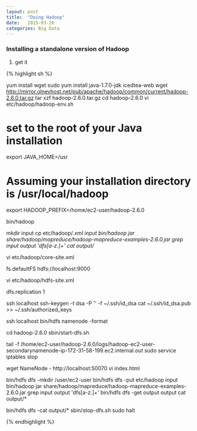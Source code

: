 ```yaml
---
layout: post
title:  "Doing Hadoop"
date:   2015-03-26 
categories: Big Data
---
```


### Installing a standalone version of Hadoop

1. get it

{% highlight sh %}

yum install wget
sudo yum install java-1.7.0-jdk icedtea-web
wget http://mirror.olnevhost.net/pub/apache/hadoop/common/current/hadoop-2.6.0.tar.gz
tar xzf hadoop-2.6.0.tar.gz
cd hadoop-2.6.0
vi etc/hadoop/hadoop-env.sh

# set to the root of your Java installation
export JAVA_HOME=/usr

# Assuming your installation directory is /usr/local/hadoop
export HADOOP_PREFIX=/home/ec2-user/hadoop-2.6.0

bin/hadoop

mkdir input
cp etc/hadoop/*.xml input
bin/hadoop jar share/hadoop/mapreduce/hadoop-mapreduce-examples-2.6.0.jar grep input output 'dfs[a-z.]+'
cat output/*

vi etc/hadoop/core-site.xml


<configuration>
    <property>
        <name>fs.defaultFS</name>
        <value>hdfs://localhost:9000</value>
    </property>
</configuration>

vi etc/hadoop/hdfs-site.xml

<configuration>
    <property>
        <name>dfs.replication</name>
        <value>1</value>
    </property>
</configuration>

ssh localhost
ssh-keygen -t dsa -P '' -f ~/.ssh/id_dsa
cat ~/.ssh/id_dsa.pub >> ~/.ssh/authorized_keys

ssh localhost
bin/hdfs namenode -format

cd hadoop-2.6.0
sbin/start-dfs.sh

tail -f /home/ec2-user/hadoop-2.6.0/logs/hadoop-ec2-user-secondarynamenode-ip-172-31-58-199.ec2.internal.out
sudo service iptables stop

wget NameNode - http://localhost:50070
vi index.html


bin/hdfs dfs -mkdir /user/ec2-user
bin/hdfs dfs -put etc/hadoop input
bin/hadoop jar share/hadoop/mapreduce/hadoop-mapreduce-examples-2.6.0.jar grep input output 'dfs[a-z.]+'
bin/hdfs dfs -get output output
cat output/*

bin/hdfs dfs -cat output/*
sbin/stop-dfs.sh
sudo halt

{% endhighlight %}
